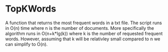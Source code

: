 TopKWords
=========

A function that returns the most frequent words in a txt file.
The script runs in O(n) time where n is the number of documents.
More specifically the algorithm runs in O(n+k*lg(k)) where k is the
number of requested frequent words. However, assuming that k will be
relativley small compared to n we can simplify to O(n).
